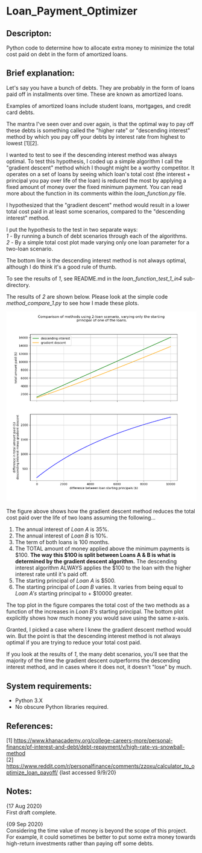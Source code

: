 # Loan_Payment_Optimizer

## Descripton:
Python code to determine how to allocate extra money to minimize the total cost paid on debt in the form of amortized loans.

## Brief explanation:

Let's say you have a bunch of debts. They are probably in the form of loans paid off
in installments over time. These are known as amortized loans.

Examples of amortized loans include student loans, mortgages, 
and credit card debts.

The mantra I've seen over and over again, is that the optimal way to pay
off these debts is something called the "higher rate" or "descending interest" 
method by which you pay off your debts by interest rate from highest to
lowest [1][2].

I wanted to test to see if the descending interest method was always optimal.
To test this hypothesis, I coded up a simple algorithm I call the "gradient
descent" method which I thought might be a worthy competitor. It operates on a 
set of loans by seeing which loan's total cost (the interest + principal you pay over life of the loan) is
reduced the most by applying a fixed amount of money over the fixed
minimum payment. You can read more about the function in its comments
within the _loan_function.py_ file.

I hypothesized that the "gradient descent" method would result in a lower total cost
paid in at least some scenarios, compared to the "descending interest" method.

I put the hypothesis to the test in two separate ways:  
_1_ - By running a bunch of debt scenarios through each of the algorithms.  
_2_ - By a simple total cost plot made varying only one loan parameter for a two-loan scenario.

The bottom line is the descending interest method is not always optimal,
although I do think it's a good rule of thumb.

To see the results of _1_, see README.md in the _loan_function_test_1_in4_
sub-directory.

The results of _2_ are shown below. Please look at the simple code
_method_compare_1.py_ to see how I made these plots.

![Method Compare](method_compare_1.png)

The figure above shows how the gradient descent method reduces the total cost 
paid over the life of two loans assuming the following...  
1. The annual interest of _Loan A_ is 35%.
2. The annual interest of _Loan B_ is 10%.
3. The term of both loans is 100 months.
4. The TOTAL amount of money applied above the minimum payments is $100. **The way this $100 is split between Loans A & B is what is determined by the gradient descent algorithm.** The descending interest algorithm ALWAYS applies the $100 to the loan with the higher interest rate until it's paid off.
5. The starting principal of _Loan A_ is $500.
6. The starting principal of _Loan B_ varies. It varies from being equal to _Loan A's_
starting principal to + $10000 greater.

The top plot in the figure compares the total cost of the two methods as a function
of the increases in _Loan B's_ starting principal. The bottom plot explicitly shows how much
money you would save using the same x-axis.

Granted, I picked a case where I knew the gradient descent method would win.
But the point is that the descending interest method is not always optimal
if you are trying to reduce your total cost paid.

If you look at the results of _1_, the many debt scenarios, you'll see that
the majority of the time the gradient descent outperforms the descending interest
method, and in cases where it does not, it doesn't "lose" by much.

## System requirements:
- Python 3.X
- No obscure Python libraries required. 

## References:
[1] https://www.khanacademy.org/college-careers-more/personal-finance/pf-interest-and-debt/debt-repayment/v/high-rate-vs-snowball-method</br>
[2] https://www.reddit.com/r/personalfinance/comments/zzoxu/calculator_to_optimize_loan_payoff/ {last accessed 9/9/20}

## Notes:

{17 Aug 2020}</br>
First draft complete.

{09 Sep 2020}</br>
Considering the time value of money is beyond the scope of this project. For example, it could sometimes be better to
put some extra money towards high-return investments rather than paying off some debts.
